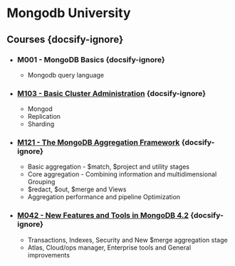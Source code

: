 # Mongodb University

## Courses {docsify-ignore}

- ### M001 - MongoDB Basics {docsify-ignore}
    - Mongodb query language

- ### [M103 - Basic Cluster Administration](/mongodb/university/m103.md) {docsify-ignore}
    - Mongod
    - Replication
    - Sharding

- ### [M121 - The MongoDB Aggregation Framework](/mongodb/university/m121.md) {docsify-ignore}
    - Basic aggregation - $match, $project and utility stages
    - Core aggregation - Combining information and multidimensional Grouping
    - $redact, $out, $merge and Views
    - Aggregation performance and pipeline Optimization

- ### [M042 - New Features and Tools in MongoDB 4.2](/mongodb/university/m042.md) {docsify-ignore}
    - Transactions, Indexes, Security and New $merge aggregation stage
    - Atlas, Cloud/ops manager, Enterprise tools and General improvements
